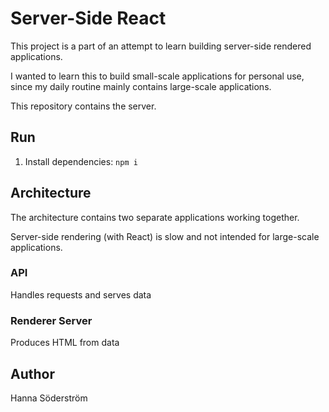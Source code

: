 # Server-Side React

This project is a part of an attempt to learn building server-side rendered applications. 

I wanted to learn this to build small-scale applications for personal use, since my daily routine mainly contains large-scale applications.

This repository contains the server.

## Run

1. Install dependencies: `npm i`

## Architecture
The architecture contains two separate applications working together. 

Server-side rendering (with React) is slow and not intended for large-scale applications.

### API
Handles requests and serves data

### Renderer Server
Produces HTML from data

## Author
Hanna Söderström
